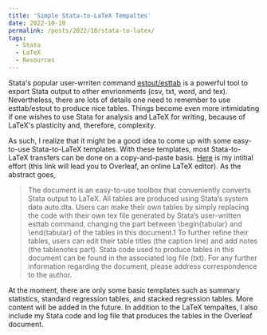 ```yaml
---
title: 'Simple Stata-to-LaTeX Tempaltes'
date: 2022-10-10
permalink: /posts/2022/10/stata-to-latex/
tags:
  - Stata
  - LaTeX
  - Resources
---
```


Stata's popular user-wrriten command [estout/esttab](http://repec.sowi.unibe.ch/stata/estout/) is a powerful tool to export Stata output to other envrionments (csv, txt, word, and tex). Nevertheless, there are lots of details one need to remember to use esttab/estout to produce nice tables. Things become even more intimidating if one wishes to use Stata for analysis and LaTeX for writing, because of LaTeX's plasticity and, therefore, complexity.

As such, I realize that it might be a good idea to come up with some easy-to-use Stata-to-LaTeX templates. With these templates, most Stata-to-LaTeX transfers can be done on a copy-and-paste basis. [Here](https://www.overleaf.com/read/kfxrxfbqsytm) is my intitial effort (this link will lead you to Overleaf, an online LaTeX editor). As the abstract goes,

> The document is an easy-to-use toolbox that conveniently converts Stata output to LaTeX. All tables are produced using Stata’s system data auto.dta. Users can make their own tables by simply replacing the code with their own tex file generated by Stata’s user-written esttab command, changing the part between \begin{tabular} and \end{tabular} of the tables in this document.1 To further refine their tables, users can edit their table titles (the caption line) and add notes (the tablenotes part). Stata code used to produce tables in this document can be found in the associated log file (txt). For any further information regarding the document, please address correspondence to the author.

At the moment, there are only some basic templates such as summary statistics, standard regression tables, and stacked regression tables. More content will be added in the future. In addition to the LaTeX tempaltes, I also include my Stata code and log file that produces the tables in the Overleaf document.

